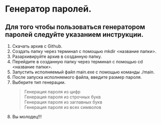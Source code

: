 # Генератор паролей.
## Для того чтобы пользоваться генератором паролей следуйте указанием инструкции. ##
1. Скачать архив с Github.
2. Создать папку через терминал с помощью mkdir <название папки>.
3. Разархивируйте архив в созданную папку.
4. Перейдите в созданную папку через терминал с помощью cd <название папки>.
5. Запустить исполняемый файл main.exe с помощью команды ./main.
6. После запуска исполняемого файла, введите размер пароля.
7. Выберите тип генерации.
    > Генерация пароля из цифр \
    > Генерация пароля из строчных букв \
    > Генерация пароля из заглавных букв \
    > Генерация пароля из всех символов
8. Вы молодец!!!
